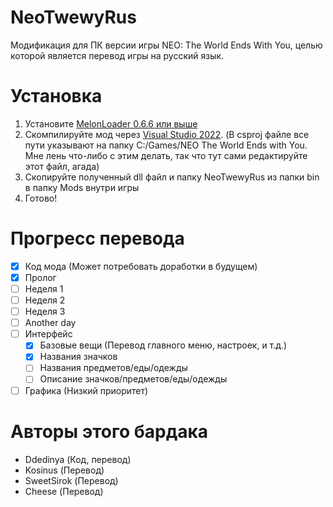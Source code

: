 # NeoTwewyRus
Модификация для ПК версии игры NEO: The World Ends With You, целью которой является перевод игры на русский язык.
# Установка
1. Установите [MelonLoader 0.6.6 или выше](https://github.com/LavaGang/MelonLoader)
2. Скомпилируйте мод через [Visual Studio 2022](https://visualstudio.microsoft.com/vs/). (В csproj файле все пути указывают на папку C:/Games/NEO The World Ends with You. Мне лень что-либо с этим делать, так что тут сами редактируйте этот файл, агада)
3. Скопируйте полученный dll файл и папку NeoTwewyRus из папки bin в папку Mods внутри игры
4. Готово!
# Прогресс перевода
- [x] Код мода (Может потребовать доработки в будущем)
- [x] Пролог
- [ ] Неделя 1
- [ ] Неделя 2
- [ ] Неделя 3
- [ ] Another day
- [ ] Интерфейс
  - [x] Базовые вещи (Перевод главного меню, настроек, и т.д.)
  - [x] Названия значков
  - [ ] Названия предметов/еды/одежды
  - [ ] Описание значков/предметов/еды/одежды
- [ ] Графика (Низкий приоритет)
# Авторы этого бардака
- Ddedinya (Код, перевод)
- Kosinus (Перевод)
- SweetSirok (Перевод)
- Cheese (Перевод)
